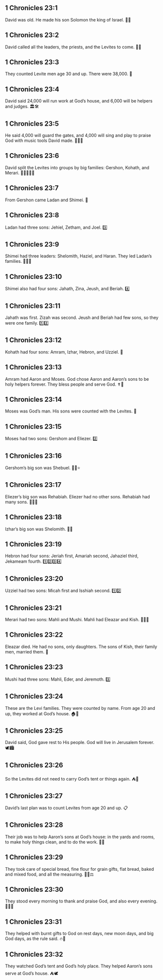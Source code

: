 ## 1 Chronicles 23:1
David was old. He made his son Solomon the king of Israel. 👴👑
## 1 Chronicles 23:2
David called all the leaders, the priests, and the Levites to come. 📣👥
## 1 Chronicles 23:3
They counted Levite men age 30 and up. There were 38,000. 🔢
## 1 Chronicles 23:4
David said 24,000 will run work at God’s house, and 6,000 will be helpers and judges. 🏛️🛠️
## 1 Chronicles 23:5
He said 4,000 will guard the gates, and 4,000 will sing and play to praise God with music tools David made. 🚪🎶🙏
## 1 Chronicles 23:6
David split the Levites into groups by big families: Gershon, Kohath, and Merari. 👨‍👩‍👦‍👦🧩
## 1 Chronicles 23:7
From Gershon came Ladan and Shimei. 🧬
## 1 Chronicles 23:8
Ladan had three sons: Jehiel, Zetham, and Joel. 3️⃣
## 1 Chronicles 23:9
Shimei had three leaders: Shelomith, Haziel, and Haran. They led Ladan’s families. 👑👑👑
## 1 Chronicles 23:10
Shimei also had four sons: Jahath, Zina, Jeush, and Beriah. 4️⃣
## 1 Chronicles 23:11
Jahath was first. Zizah was second. Jeush and Beriah had few sons, so they were one family. 1️⃣2️⃣
## 1 Chronicles 23:12
Kohath had four sons: Amram, Izhar, Hebron, and Uzziel. 🧾
## 1 Chronicles 23:13
Amram had Aaron and Moses. God chose Aaron and Aaron’s sons to be holy helpers forever. They bless people and serve God. ✝️🙏
## 1 Chronicles 23:14
Moses was God’s man. His sons were counted with the Levites. 📝
## 1 Chronicles 23:15
Moses had two sons: Gershom and Eliezer. 2️⃣
## 1 Chronicles 23:16
Gershom’s big son was Shebuel. 🧑‍🦱⭐
## 1 Chronicles 23:17
Eliezer’s big son was Rehabiah. Eliezer had no other sons. Rehabiah had many sons. 👶👶👶
## 1 Chronicles 23:18
Izhar’s big son was Shelomith. 🧑‍🦱
## 1 Chronicles 23:19
Hebron had four sons: Jeriah first, Amariah second, Jahaziel third, Jekameam fourth. 1️⃣2️⃣3️⃣4️⃣
## 1 Chronicles 23:20
Uzziel had two sons: Micah first and Isshiah second. 1️⃣2️⃣
## 1 Chronicles 23:21
Merari had two sons: Mahli and Mushi. Mahli had Eleazar and Kish. 👨‍👦‍👦
## 1 Chronicles 23:22
Eleazar died. He had no sons, only daughters. The sons of Kish, their family men, married them. 💍
## 1 Chronicles 23:23
Mushi had three sons: Mahli, Eder, and Jeremoth. 3️⃣
## 1 Chronicles 23:24
These are the Levi families. They were counted by name. From age 20 and up, they worked at God’s house. 🏠🧹
## 1 Chronicles 23:25
David said, God gave rest to His people. God will live in Jerusalem forever. 🕊️🏙️
## 1 Chronicles 23:26
So the Levites did not need to carry God’s tent or things again. ⛺️🛑
## 1 Chronicles 23:27
David’s last plan was to count Levites from age 20 and up. 📋
## 1 Chronicles 23:28
Their job was to help Aaron’s sons at God’s house: in the yards and rooms, to make holy things clean, and to do the work. 🧼🧰
## 1 Chronicles 23:29
They took care of special bread, fine flour for grain gifts, flat bread, baked and mixed food, and all the measuring. 🍞🥖⚖️
## 1 Chronicles 23:30
They stood every morning to thank and praise God, and also every evening. 🌅🌇🙌
## 1 Chronicles 23:31
They helped with burnt gifts to God on rest days, new moon days, and big God days, as the rule said. 🔥📅
## 1 Chronicles 23:32
They watched God’s tent and God’s holy place. They helped Aaron’s sons serve at God’s house. ⛺️🕊️
